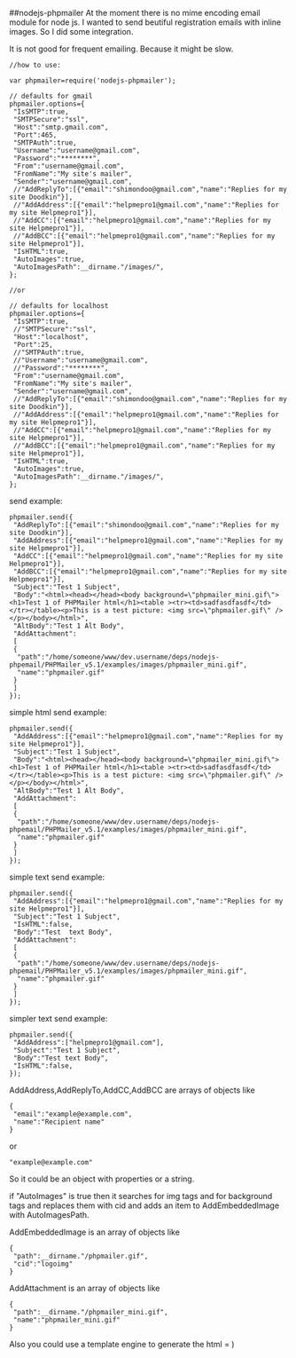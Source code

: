 ##nodejs-phpmailer
At the moment there is no mime encoding email module for node js.
I wanted to send beutiful registration emails with inline images.
So I did some integration.

It is not good for frequent emailing. Because it might be slow.

    //how to use:
    
    var phpmailer=require('nodejs-phpmailer');
    
    // defaults for gmail
    phpmailer.options={
     "IsSMTP":true,
     "SMTPSecure":"ssl",
     "Host":"smtp.gmail.com",
     "Port":465,
     "SMTPAuth":true,
     "Username":"username@gmail.com",
     "Password":"********",
     "From":"username@gmail.com",
     "FromName":"My site's mailer",
     "Sender":"username@gmail.com",
     //"AddReplyTo":[{"email":"shimondoo@gmail.com","name":"Replies for my site Doodkin"}],
     //"AddAddress":[{"email":"helpmepro1@gmail.com","name":"Replies for my site Helpmepro1"}],
     //"AddCC":[{"email":"helpmepro1@gmail.com","name":"Replies for my site Helpmepro1"}],
     //"AddBCC":[{"email":"helpmepro1@gmail.com","name":"Replies for my site Helpmepro1"}],
     "IsHTML":true,
     "AutoImages":true,
     "AutoImagesPath":__dirname."/images/",
    };
    
    //or 
    
    // defaults for localhost
    phpmailer.options={
     "IsSMTP":true,
     //"SMTPSecure":"ssl",
     "Host":"localhost",
     "Port":25,
     //"SMTPAuth":true,
     //"Username":"username@gmail.com",
     //"Password":"********",
     "From":"username@gmail.com",
     "FromName":"My site's mailer",
     "Sender":"username@gmail.com",
     //"AddReplyTo":[{"email":"shimondoo@gmail.com","name":"Replies for my site Doodkin"}],
     //"AddAddress":[{"email":"helpmepro1@gmail.com","name":"Replies for my site Helpmepro1"}],
     //"AddCC":[{"email":"helpmepro1@gmail.com","name":"Replies for my site Helpmepro1"}],
     //"AddBCC":[{"email":"helpmepro1@gmail.com","name":"Replies for my site Helpmepro1"}],
     "IsHTML":true,
     "AutoImages":true,
     "AutoImagesPath":__dirname."/images/",
    };

send example:

    phpmailer.send({
     "AddReplyTo":[{"email":"shimondoo@gmail.com","name":"Replies for my site Doodkin"}],
     "AddAddress":[{"email":"helpmepro1@gmail.com","name":"Replies for my site Helpmepro1"}],
     "AddCC":[{"email":"helpmepro1@gmail.com","name":"Replies for my site Helpmepro1"}],
     "AddBCC":[{"email":"helpmepro1@gmail.com","name":"Replies for my site Helpmepro1"}],
     "Subject":"Test 1 Subject",
     "Body":"<html><head></head><body background=\"phpmailer_mini.gif\"><h1>Test 1 of PHPMailer html</h1><table ><tr><td>sadfasdfasdf</td></tr></table><p>This is a test picture: <img src=\"phpmailer.gif\" /></p></body></html>",
     "AltBody":"Test 1 Alt Body",
     "AddAttachment":
     [
     {
      "path":"/home/someone/www/dev.username/deps/nodejs-phpemail/PHPMailer_v5.1/examples/images/phpmailer_mini.gif",
      "name":"phpmailer.gif"
     }
     ]
    });

simple html send example:

    phpmailer.send({
     "AddAddress":[{"email":"helpmepro1@gmail.com","name":"Replies for my site Helpmepro1"}],
     "Subject":"Test 1 Subject",
     "Body":"<html><head></head><body background=\"phpmailer_mini.gif\"><h1>Test 1 of PHPMailer html</h1><table ><tr><td>sadfasdfasdf</td></tr></table><p>This is a test picture: <img src=\"phpmailer.gif\" /></p></body></html>",
     "AltBody":"Test 1 Alt Body",
     "AddAttachment":
     [
     {
      "path":"/home/someone/www/dev.username/deps/nodejs-phpemail/PHPMailer_v5.1/examples/images/phpmailer_mini.gif",
      "name":"phpmailer.gif"
     }
     ]
    });


simple text send example:

    phpmailer.send({
     "AddAddress":[{"email":"helpmepro1@gmail.com","name":"Replies for my site Helpmepro1"}],
     "Subject":"Test 1 Subject",
     "IsHTML":false,
     "Body":"Test  text Body",
     "AddAttachment":
     [
     {
      "path":"/home/someone/www/dev.username/deps/nodejs-phpemail/PHPMailer_v5.1/examples/images/phpmailer_mini.gif",
      "name":"phpmailer.gif"
     }
     ]
    });

simpler text send example:

    phpmailer.send({
     "AddAddress":["helpmepro1@gmail.com"],
     "Subject":"Test 1 Subject",
     "Body":"Test text Body",
     "IsHTML":false,
    });


AddAddress,AddReplyTo,AddCC,AddBCC are arrays of objects like
   
    {
     "email":"example@example.com",
     "name":"Recipient name"
    }
   
or
   
    "example@example.com"
   
So it could be an object with properties or a string.
 
if "AutoImages" is true then it searches for img tags and for background tags
and replaces them with cid and adds an item to AddEmbeddedImage with AutoImagesPath.
   
AddEmbeddedImage is an array of objects like

    {
     "path":__dirname."/phpmailer.gif",
     "cid":"logoimg"
    }
   
AddAttachment is an array of objects like

    {
     "path":__dirname."/phpmailer_mini.gif",
     "name":"phpmailer_mini.gif"
    }


Also you could use a template engine to generate the html = )
